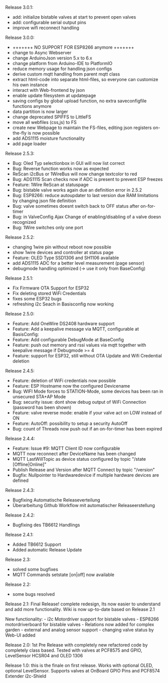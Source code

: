 Release 3.0.1:
  - add: initialize bistable valves at start to prevent open valves
  - add: configurable serial output pins
  - improve wifi reconnect handling
  
Release 3.0.0:
  - +++++++ NO SUPPORT FOR ESP8266 anymore +++++++
  - change to Async Webserver
  - change ArduinoJson version 5.x to 6.x
  - change platform from Arduino-IDE to PlatformIO
  - reduce memory usage for handling json configs
  - derive custom mqtt handling from parent mqtt class
  - extract html-code into separate html-files, so everyone can customize his own instance
  - interact with Web-frontend by json
  - enable update filesystem at updatepage
  - saving configs by global upload function, no extra saveconfigfile functions anymore
  - data partition is now larger
  - change deprecated SPIFFS to LittleFS
  - move all webfiles (css,js) to FS
  - create new Webpage to maintain the FS-files, editing json registers on-the-fly is now possible
  - add ADS1115 moisture functionality
  - add page loader

Release 2.5.3:
  - Bug: Oled Typ selectionbox in GUI will now list correct
  - Bug: Reverse function works now as expected
  - ReScan i2cBus or 1WireBus will now change textcolor to red
  - Bug: ADS1115 Scan checks now if ADC is present to prevent ESP freezes 
  - Feature: 1Wire ReScan at statuspage
  - Bug: bistable valve works again due an definition error in 2.5.2
  - Bug: ESP8266: reduce autoupdater to last version due RAM limitations by changing json file definition
  - Bug: valve sometimes doesnt switch back to OFF status after on-for-timer 
  - Bug: in ValveConfig Ajax Change of enabling/disabling of a valve doesn recognized
  - Bug: 1Wire switches only one port
  
Release 2.5.2:
  - changing 1wire pin without reboot now possible
  - show 1wire devices and controller at status page
  - Feature: OLED Type SSD1306 and SH1106 available
  - add ADS1115 ADC for a better level measurement (page sensor)
  - debugmode handling optimized (-> use it only from BaseConfig)
  
Release 2.5.1:
  - Fix Firmware OTA Support for ESP32
  - Fix deleting stored WiFi Credentials
  - fixes some ESP32 bugs
  - refreshing i2c Seach in Basisconfig now working
  
Release 2.5.0:
  - Feature: Add OneWire DS2408 hardware support
  - Feature: Add a keepalive message via MQTT, configurable at BasisConfig: 
  - Feature: Add configurable DebugMode at BaseConfig
  - Feature: push out memory and rssi values via mqtt together with keepalive message if Debugmode >= 4
  - Feature: support for ESP32, still without OTA Update and Wifi Credential deletion
  
Release 2.4.5:
  - Feature: deletion of WiFi credentials now possible
  - Feature: ESP Hostname now the configured Devicename
  - Bug: WIFI Mode forces to STATION-Mode, some devices has been ran in unsecured STA+AP Mode
  - Bug: security issue: dont show debug output of WiFi Connection (password has been shown)
  - Feature: valve reverse mode: enable if your valve act on LOW instead of ON
  - Feature: AutoOff: possibility to setup a security AutoOff 
  - Bug: count of Threads now push out if an on-for-timer has been expired
  
Release 2.4.4:
  - Feature: Issue #9: MQTT Client ID now configurable
  - MQTT now reconnect after DeviceName has been changed
  - MQTT LastWillTopic as device status configured by topic "/state [Offline|Online]"
  - Publish Release and Version after MQTT Connect by topic "/version"
  - Bugfix: Nullpointer to Hardwaredevice if multiple hardware devices are defined

Release 2.4.3:
  - Bugfixing Automatische Releaseverteilung
  - Überarbeitung Github Workflow mit automatischer Releaseerstellung 

Release 2.4.2:
  - Bugfixing des TB6612 Handlings

Release 2.4.1:
  - Added TB6612 Support
  - Added automatic Release Update

Release 2.3:
  - solved some bugfixes
  - MQTT Commands setstate [on|off] now available

Release 2.2:
  - some bugs resolved

Release 2.1:
  Final Release! complete redesign, Its now easier to understand and add more functionality.
  Wiki is now up-to-date based on Release 2.1

  New functionality:
    - i2c Motordriver support for bistable valves
      - ESP8266 motordriverboard for bistable valves
      - Relations now added for complex garden
      - external and analog sensor support
      - changing valve status by Web-UI added

Release 2.0:
  1st Pre Release with completely new refactored code by completely class based.
  Tested with valves at PCF8575 and GPIO, LevelSensor HCSR04 and OLED 1306

Release 1.0:
  this is the finale on first release. Works with optional OLED, optional LevelSensor.
  Supports valves at OnBoard GPIO Pins and PCF8574 Extender i2c-Shield
